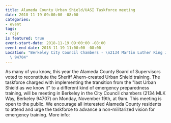 ```yaml
---
title: Alameda County Urban Shield/UASI Taskforce meeting
date: 2018-11-19 09:00:00 -08:00
categories:
- event
tags:
- rcjr
is featured: true
event-start-date: 2018-11-19 09:00:00 -08:00
event-end-date: 2018-11-19 11:00:00 -08:00
Location: "Berkeley City Council Chambers - \n2134 Martin Luther King Jr. Way, Berkeley
  \ 94704"
---
```


As many of you know, this year the Alameda County Board of Supervisors voted to reconstitute the Sheriff Ahern-created Urban Shield training.
The taskforce charged with implementing the transition from the "last Urban Shield as we know it" to a different kind of emergency preparedness training, will be meeting in Berkeley in the City Council chambers (2134 MLK Way, Berkeley 94707) on Monday, November 19th, at 9am.
This meeting is open to the public. We encourage all interested Alameda County residents to attend and urge the taskforce to advance a non-militarized vision for emergency training.
More info: [](https://goo.gl/nG4Xte)
